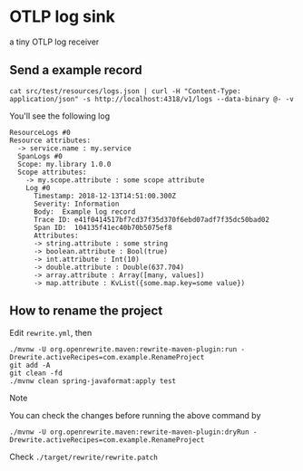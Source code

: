 # OTLP log sink

a tiny OTLP log receiver


## Send a example record

```
cat src/test/resources/logs.json | curl -H "Content-Type: application/json" -s http://localhost:4318/v1/logs --data-binary @- -v
```

You'll see the following log

```
ResourceLogs #0
Resource attributes:
  -> service.name : my.service
  SpanLogs #0
  Scope: my.library 1.0.0
  Scope attributes:
    -> my.scope.attribute : some scope attribute
    Log #0
      Timestamp: 2018-12-13T14:51:00.300Z
      Severity: Information
      Body:  Example log record
      Trace ID: e41f0414517bf7cd37f35d370f6ebd07adf7f35dc50bad02
      Span ID:  104135f41ec40b70b5075ef8
      Attributes:
      -> string.attribute : some string
      -> boolean.attribute : Bool(true)
      -> int.attribute : Int(10)
      -> double.attribute : Double(637.704)
      -> array.attribute : Array([many, values])
      -> map.attribute : KvList({some.map.key=some value})
```

## How to rename the project

Edit `rewrite.yml`, then

```
./mvnw -U org.openrewrite.maven:rewrite-maven-plugin:run -Drewrite.activeRecipes=com.example.RenameProject
git add -A
git clean -fd
./mvnw clean spring-javaformat:apply test 
```

> [!NOTE]
> You can check the changes before running the above command by
> ```
> ./mvnw -U org.openrewrite.maven:rewrite-maven-plugin:dryRun -Drewrite.activeRecipes=com.example.RenameProject
> ```
> Check `./target/rewrite/rewrite.patch`